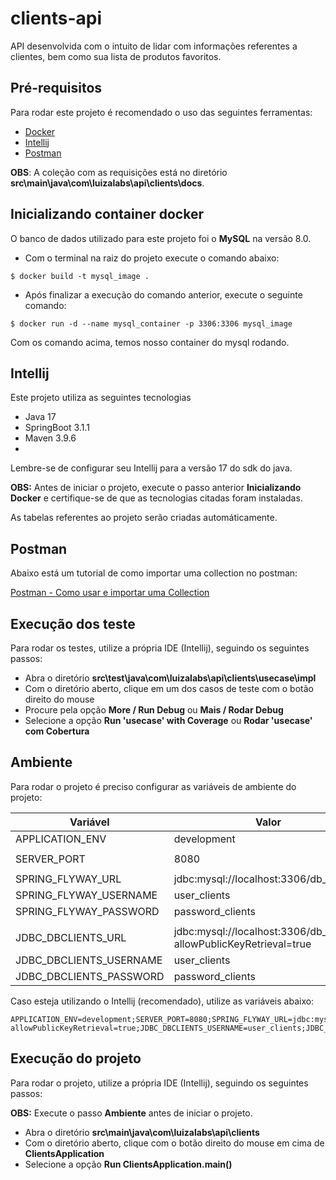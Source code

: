 # clients-api

API desenvolvida com o intuito de lidar com informações referentes a clientes, bem como sua lista de produtos favoritos.

## Pré-requisitos

Para rodar este projeto é recomendado o uso das seguintes ferramentas:

- [Docker](https://www.docker.com/products/docker-desktop/)
- [Intellij](https://www.jetbrains.com/idea/download)
- [Postman](https://www.postman.com/downloads/)

**OBS**: A coleção com as requisições está no diretório **src\main\java\com\luizalabs\api\clients\docs**.

## Inicializando container docker

O banco de dados utilizado para este projeto foi o **MySQL** na versão 8.0.

- Com o terminal na raiz do projeto execute o comando abaixo:

```
$ docker build -t mysql_image .
```

- Após finalizar a execução do comando anterior, execute o seguinte comando:

```
$ docker run -d --name mysql_container -p 3306:3306 mysql_image
```

Com os comando acima, temos nosso container do mysql rodando.

## Intellij

Este projeto utiliza as seguintes tecnologias

- Java 17
- SpringBoot 3.1.1
- Maven 3.9.6
-
Lembre-se de configurar seu Intellij para a versão 17 do sdk do java.

**OBS:** Antes de iniciar o projeto, execute o passo anterior **Inicializando Docker** e certifique-se de
que as tecnologias citadas foram instaladas.

As tabelas referentes ao projeto serão criadas automáticamente.

## Postman

Abaixo está um tutorial de como importar uma collection no postman:

[Postman - Como usar e importar uma Collection](https://suporte.agoraos.com.br/hc/pt-br/articles/5671239767579-Postman-Como-usar-e-importar-uma-Collection)

## Execução dos teste

Para rodar os testes, utilize a própria IDE (Intellij), seguindo os seguintes passos:

- Abra o diretório **src\test\java\com\luizalabs\api\clients\usecase\impl**
- Com o diretório aberto, clique em um dos casos de teste com o botão direito do mouse
- Procure pela opção **More / Run Debug** ou **Mais / Rodar Debug**
- Selecione a opção **Run 'usecase' with Coverage** ou **Rodar 'usecase' com Cobertura**

## Ambiente

Para rodar o projeto é preciso configurar as variáveis de ambiente do projeto:

| Variável                | Valor                                                               |
|-------------------------|---------------------------------------------------------------------|
| APPLICATION_ENV         | development                                                         |
|                         |                                                                     |
| SERVER_PORT             | 8080                                                                |
|                         |                                                                     |
| SPRING_FLYWAY_URL       | jdbc:mysql://localhost:3306/db_clients                              |
| SPRING_FLYWAY_USERNAME  | user_clients                                                        |
| SPRING_FLYWAY_PASSWORD  | password_clients                                                    |
|                         |                                                                     |
| JDBC_DBCLIENTS_URL      | jdbc:mysql://localhost:3306/db_clients?allowPublicKeyRetrieval=true |
| JDBC_DBCLIENTS_USERNAME | user_clients                                                        |
| JDBC_DBCLIENTS_PASSWORD | password_clients                                                    |

Caso esteja utilizando o Intellij (recomendado), utilize as variáveis abaixo:

```
APPLICATION_ENV=development;SERVER_PORT=8080;SPRING_FLYWAY_URL=jdbc:mysql://localhost:3306/db_clients;SPRING_FLYWAY_USERNAME=user_clients;SPRING_FLYWAY_PASSWORD=password_clients;JDBC_DBCLIENTS_URL=jdbc:mysql://localhost:3306/db_clients?allowPublicKeyRetrieval=true;JDBC_DBCLIENTS_USERNAME=user_clients;JDBC_DBCLIENTS_PASSWORD=password_clients
```

## Execução do projeto

Para rodar o projeto, utilize a própria IDE (Intellij), seguindo os seguintes passos:

**OBS:** Execute o passo **Ambiente** antes de iniciar o projeto.

- Abra o diretório **src\main\java\com\luizalabs\api\clients**
- Com o diretório aberto, clique com o botão direito do mouse em cima de **ClientsApplication**
- Selecione a opção **Run ClientsApplication.main()**